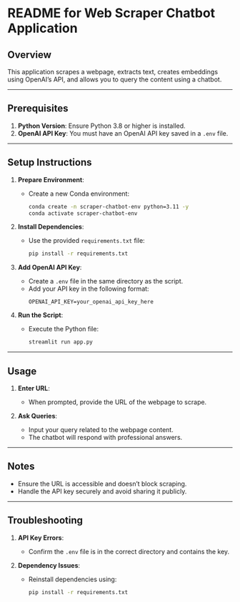 # README for Web Scraper Chatbot Application

## Overview
This application scrapes a webpage, extracts text, creates embeddings using OpenAI’s API, and allows you to query the content using a chatbot.

---

## Prerequisites
1. **Python Version**: Ensure Python 3.8 or higher is installed.
2. **OpenAI API Key**: You must have an OpenAI API key saved in a `.env` file.

---

## Setup Instructions

1. **Prepare Environment**:
   - Create a new Conda environment:
     ```bash
     conda create -n scraper-chatbot-env python=3.11 -y
     conda activate scraper-chatbot-env
     ```

2. **Install Dependencies**:
   - Use the provided `requirements.txt` file:
     ```bash
     pip install -r requirements.txt
     ```

3. **Add OpenAI API Key**:
   - Create a `.env` file in the same directory as the script.
   - Add your API key in the following format:
     ```
     OPENAI_API_KEY=your_openai_api_key_here
     ```

4. **Run the Script**:
   - Execute the Python file:
     ```bash
     streamlit run app.py
     ```

---

## Usage

1. **Enter URL**:
   - When prompted, provide the URL of the webpage to scrape.

2. **Ask Queries**:
   - Input your query related to the webpage content.
   - The chatbot will respond with professional answers.

---

## Notes
- Ensure the URL is accessible and doesn’t block scraping.
- Handle the API key securely and avoid sharing it publicly.

---

## Troubleshooting
1. **API Key Errors**:
   - Confirm the `.env` file is in the correct directory and contains the key.

2. **Dependency Issues**:
   - Reinstall dependencies using:
     ```bash
     pip install -r requirements.txt
     ```

